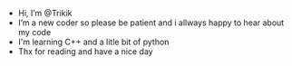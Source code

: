 -  Hi, I’m @Trikik
-  I’m a new coder so please be patient and i allways happy to hear about my code
-  I'm learning C++ and a litle bit of python 
-  Thx for reading and have a nice day

<!---
Trikik/Trikik is a ✨ special ✨ repository because its `README.md` (this file) appears on your GitHub profile.
You can click the Preview link to take a look at your changes.
--->
